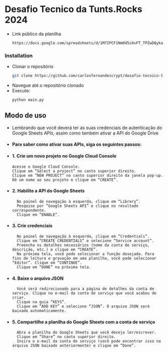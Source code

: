 # Desafio Tecnico da Tunts.Rocks 2024

- Link público da planilha
    ```
    https://docs.google.com/spreadsheets/d/1M7IPCF1Nm045sXvFT_TPZwDQykaXKgoxpsRoGWVYoI4/edit#gid=0
    ```
    
### Installation

- Clonar o repositório
    ```bash
    git clone https://github.com/carlosfernandescrypt/desafio-tecnico-tuntsrocks-2024.git
    ```
- Navegue até o repositório clonado
- Execute:
    ```python
    python main.py
    ```

## Modo de uso

- Lembrando que você deverá ter as suas credenciais de autenticação do Google Sheets APIs, assim como também ativar a API do Google Drive
- #### Para saber como ativar suas APIs, siga os seguintes passos:

- #### 1. Crie um novo projeto no Google Cloud Console
      Acesse o Google Cloud Console.
      Clique em “Select a project” no canto superior direito.
      Clique em “NEW PROJECT” no canto superior direito da janela pop-up.
      Dê um nome ao seu projeto e clique em “CREATE”.

- #### 2. Habilite a API do Google Sheets
        No painel de navegação à esquerda, clique em “Library”.
        Pesquise por “Google Sheets API” e clique no resultado correspondente.
        Clique em “ENABLE”.

- #### 3. Crie credenciais
        No painel de navegação à esquerda, clique em “Credentials”.
        Clique em “CREATE CREDENTIALS” e selecione “Service account”.
        Preencha os detalhes necessários (nome da conta de serviço, descrição, etc.) e clique em “CREATE”.
        Na próxima tela, você pode selecionar a função desejada. Para fins de leitura e gravação em uma planilha, você pode selecionar “Editor”. Clique em “CONTINUE”.
        Clique em “DONE” na próxima tela.

- #### 4. Baixe o arquivo JSON
        Você será redirecionado para a página de detalhes da conta de serviço. Clique no e-mail da conta de serviço que você acabou de criar.
        Clique na guia “KEYS”.
        Clique em “ADD KEY” e selecione “JSON”. O arquivo JSON será baixado automaticamente.

- #### 5. Compartilhe a planilha do Google Sheets com a conta de serviço
        Abra a planilha do Google Sheets que você deseja ler/escrever.
        Clique em “Share” no canto superior direito.
        Insira o e-mail da conta de serviço (você pode encontrar isso no arquivo JSON baixado anteriormente) e clique em “Done”.


